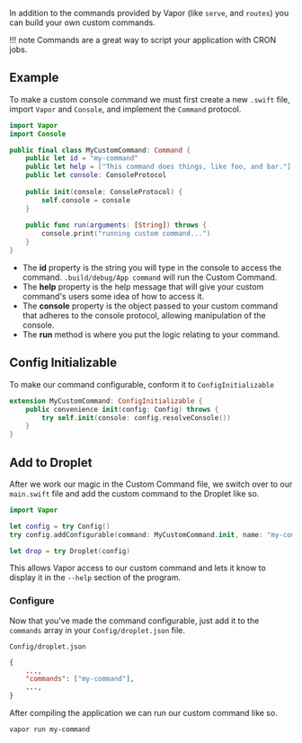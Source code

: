 In addition to the commands provided by Vapor (like `serve`, and `routes`) you can build your own custom commands.

!!! note
    Commands are a great way to script your application with CRON jobs.

## Example
To make a custom console command we must first create a new `.swift` file, import `Vapor` and `Console`, and implement the `Command` protocol.

```swift
import Vapor
import Console

public final class MyCustomCommand: Command {
    public let id = "my-command"
    public let help = ["This command does things, like foo, and bar."]
    public let console: ConsoleProtocol
    
    public init(console: ConsoleProtocol) {
        self.console = console
    }
    
    public func run(arguments: [String]) throws {
        console.print("running custom command...")
    }
}
```

- The **id** property is the string you will type in the console to access the command. `.build/debug/App command` will run the Custom Command.
- The **help** property is the help message that will give your custom command's users some idea of how to access it.
- The **console** property is the object passed to your custom command that adheres to the console protocol, allowing manipulation of the console.
- The **run** method is where you put the logic relating to your command.

## Config Initializable

To make our command configurable, conform it to `ConfigInitializable`

```swift
extension MyCustomCommand: ConfigInitializable {
    public convenience init(config: Config) throws {
        try self.init(console: config.resolveConsole())
    }
}
```

## Add to Droplet

After we work our magic in the Custom Command file, we switch over to our `main.swift` file and add the custom command to the Droplet like so.

```swift
import Vapor

let config = try Config()
try config.addConfigurable(command: MyCustomCommand.init, name: "my-command")

let drop = try Droplet(config)
```

This allows Vapor access to our custom command and lets it know to display it in the `--help` section of the program.

### Configure

Now that you've made the command configurable, just add it to the `commands` array in your `Config/droplet.json` file.

`Config/droplet.json`
```json
{
    ...,
    "commands": ["my-command"],
    ...,
}
```

After compiling the application we can run our custom command like so.

```
vapor run my-command
```
